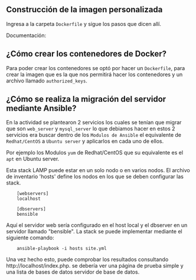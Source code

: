 

## Construcción de la imagen personalizada
Ingresa a la carpeta ```Dockerfile``` y sigue los pasos que dicen allí.



Documentación: 


## ¿Cómo crear los contenedores de Docker? 
Para poder crear los contenedores se optó por hacer un ```Dockerfile```, para crear la imagen que es la que nos permitirá hacer los contenedores y un archivo llamado ```authorized_keys```.

## ¿Cómo se realiza la migración del servidor mediante Ansible? 
En la actividad se plantearon 2 servicios los cuales se tenían que migrar que son ```web_server``` y ```mysql_server```
lo que debiamos hacer en estos 2 servicios era buscar dentro de los ```Modulos de Ansible``` el equivalente de ```Redhat/CentOS``` a ```Ubuntu server``` y aplicarlos en cada uno de ellos.

Por ejemplo los Modulos ```yum``` de Redhat/CentOS que su equivalente es el ```apt``` en Ubuntu server.






Esta stack LAMP puede estar en un solo nodo o en varios nodos. El archivo de inventario
'hosts' define los nodos en los que se deben configurar las stack.

        [webservers]
        localhost

        [dbservers]
        bensible

Aquí el servidor web sería configurado en el host local y el dbserver en un servidor llamado "bensible". La stack  se puede implementar mediante el siguiente comando:

        ansible-playbook -i hosts site.yml

Una vez hecho esto, puede comprobar los resultados consultando http://localhost/index.php.
se debería ver una página de prueba simple y una lista de bases de datos
servidor de base de datos.

